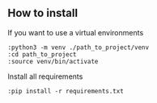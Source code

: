


## How to install
If you want to use a virtual environments
 
```
:python3 -m venv ./path_to_project/venv
:cd path_to_project
:source venv/bin/activate
```

Install all requirements
```
:pip install -r requirements.txt
```